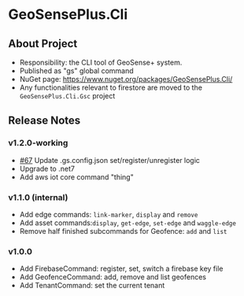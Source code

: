 # GeoSensePlus.Cli

## About Project

- Responsibility: the CLI tool of GeoSense+ system.
- Published as "gs" global command
- NuGet page: https://www.nuget.org/packages/GeoSensePlus.Cli/
- Any functionalities relevant to firestore are moved to the `GeoSensePlus.Cli.Gsc` project

## Release Notes

### v1.2.0-working

- [#67](https://gitlab.com/outdoor-asset-tracking-solution/app-front-end/issues/67) Update .gs.config.json set/register/unregister logic
- Upgrade to .net7
- Add aws iot core command "thing"

### v1.1.0 (internal)

- Add edge commands: `link-marker`, `display` and `remove`
- Add asset commands:`display`, `get-edge`, `set-edge` and `waggle-edge`
- Remove half finished subcommands for Geofence: `add` and `list`

### v1.0.0

- Add FirebaseCommand: register, set, switch a firebase key file
- Add GeofenceCommand: add, remove and list geofences
- Add TenantCommand: set the current tenant
